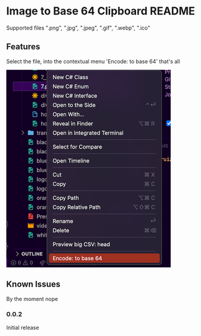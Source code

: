 # Image to Base 64 Clipboard README

Supported files  ".png", ".jpg", ".jpeg", ".gif", ".webp", ".ico"

## Features

Select the file, into the contextual menu 'Encode: to base 64' that's all

![feature X](images/contextual-menu.png)


## Known Issues

By the moment nope
### 0.0.2

Initial release
